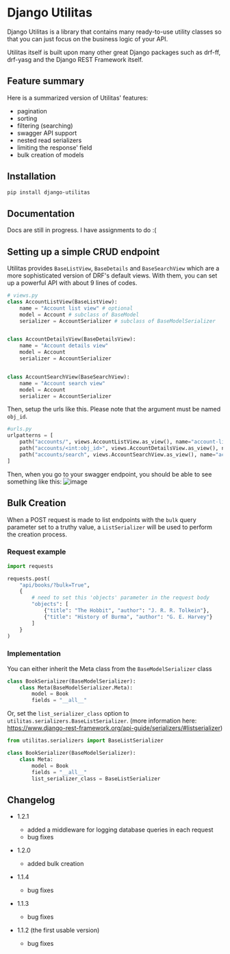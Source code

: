 # Django Utilitas
Django Utilitas is a library that contains many ready-to-use utility classes so that you can just focus on the business logic of your API.

Utilitas itself is built upon many other great Django packages such as drf-ff, drf-yasg and the Django REST Framework itself.


## Feature summary
Here is a summarized version of Utilitas' features:
- pagination
- sorting
- filtering (searching)
- swagger API support
- nested read serializers
- limiting the response' field
- bulk creation of models

## Installation
```bash
pip install django-utilitas
```

## Documentation
Docs are still in progress. I have assignments to do :(


## Setting up a simple CRUD endpoint
Utilitas provides `BaseListView`, `BaseDetails` and `BaseSearchView` which are a more sophisticated version of DRF's default views.
With them, you can set up a powerful API with about 9 lines of codes.
```python
# views.py
class AccountListView(BaseListView):
    name = "Account list view" # optional
    model = Account # subclass of BaseModel
    serializer = AccountSerializer # subclass of BaseModelSerializer


class AccountDetailsView(BaseDetailsView):
    name = "Account details view"
    model = Account
    serializer = AccountSerializer


class AccountSearchView(BaseSearchView):
    name = "Account search view"
    model = Account
    serializer = AccountSerializer
```
Then, setup the urls like this. Please note that the argument must be named `obj_id`.
```python
#urls.py
urlpatterns = [
    path("accounts/", views.AccountListView.as_view(), name="account-list"),
    path("accounts/<int:obj_id>", views.AccountDetailsView.as_view(), name="account-details"),
    path("accounts/search", views.AccountSearchView.as_view(), name="account-search"),
]
```

Then, when you go to your swagger endpoint, you should be able to see something like this:
![image](https://user-images.githubusercontent.com/70014160/206143080-2b73ff46-35b3-4241-8502-76262e8640da.png)

## Bulk Creation
When a POST request is made to list endpoints with the `bulk` query parameter set to a truthy value, a `ListSerializer` will be used to perform the creation process. 

### Request example
```python
import requests

requests.post(
    "api/books/?bulk=True",
    {
        # need to set this 'objects' parameter in the request body
        "objects": [
            {"title": "The Hobbit", "author": "J. R. R. Tolkein"},
            {"title": "History of Burma", "author": "G. E. Harvey"}
        ]
    }   
)
```

### Implementation
You can either inherit the Meta class from the `BaseModelSerializer` class
```python
class BookSerializer(BaseModelSerializer):
    class Meta(BaseModelSerializer.Meta):
        model = Book
        fields = "__all__"
```
Or, set the `list_serializer_class` option to `utilitas.serializers.BaseListSerializer`. (more information here: https://www.django-rest-framework.org/api-guide/serializers/#listserializer)
```python
from utilitas.serializers import BaseListSerializer

class BookSerializer(BaseModelSerializer):
    class Meta:
        model = Book
        fields = "__all__"
        list_serializer_class = BaseListSerializer
```

## Changelog
- 1.2.1
    - added a middleware for logging database queries in each request
    - bug fixes

- 1.2.0 
    - added bulk creation

- 1.1.4 
    - bug fixes

- 1.1.3 
    - bug fixes

- 1.1.2 (the first usable version)
    - bug fixes
